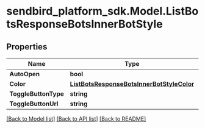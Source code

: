 
# sendbird_platform_sdk.Model.ListBotsResponseBotsInnerBotStyle

## Properties

Name | Type | Description | Notes
------------ | ------------- | ------------- | -------------
**AutoOpen** | **bool** |  | [optional] 
**Color** | [**ListBotsResponseBotsInnerBotStyleColor**](ListBotsResponseBotsInnerBotStyleColor.md) |  | [optional] 
**ToggleButtonType** | **string** |  | [optional] 
**ToggleButtonUrl** | **string** |  | [optional] 

[[Back to Model list]](../README.md#documentation-for-models)
[[Back to API list]](../README.md#documentation-for-api-endpoints)
[[Back to README]](../README.md)


